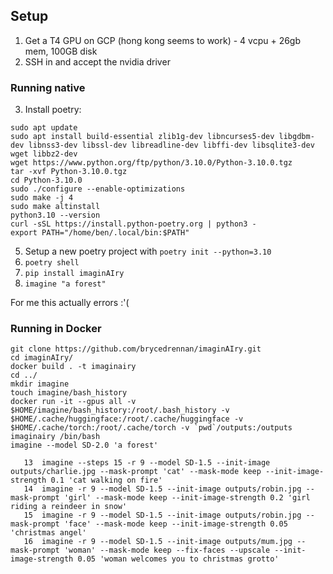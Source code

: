 ## Setup

1. Get a T4 GPU on GCP (hong kong seems to work) - 4 vcpu + 26gb mem, 100GB disk
2. SSH in and accept the nvidia driver

### Running native

3. Install poetry:
```
sudo apt update
sudo apt install build-essential zlib1g-dev libncurses5-dev libgdbm-dev libnss3-dev libssl-dev libreadline-dev libffi-dev libsqlite3-dev wget libbz2-dev
wget https://www.python.org/ftp/python/3.10.0/Python-3.10.0.tgz
tar -xvf Python-3.10.0.tgz
cd Python-3.10.0
sudo ./configure --enable-optimizations
sudo make -j 4
sudo make altinstall
python3.10 --version
curl -sSL https://install.python-poetry.org | python3 -
export PATH="/home/ben/.local/bin:$PATH"
```
5. Setup a new poetry project with `poetry init --python=3.10`
5. `poetry shell`
6. `pip install imaginAIry`
7. `imagine "a forest"`

For me this actually errors :'(

### Running in Docker

```
git clone https://github.com/brycedrennan/imaginAIry.git
cd imaginAIry/
docker build . -t imaginairy
cd ../
mkdir imagine
touch imagine/bash_history
docker run -it --gpus all -v $HOME/imagine/bash_history:/root/.bash_history -v $HOME/.cache/huggingface:/root/.cache/huggingface -v $HOME/.cache/torch:/root/.cache/torch -v `pwd`/outputs:/outputs imaginairy /bin/bash
imagine --model SD-2.0 'a forest'
```


``` 
   13  imagine --steps 15 -r 9 --model SD-1.5 --init-image outputs/charlie.jpg --mask-prompt 'cat' --mask-mode keep --init-image-strength 0.1 'cat walking on fire'
   14  imagine -r 9 --model SD-1.5 --init-image outputs/robin.jpg --mask-prompt 'girl' --mask-mode keep --init-image-strength 0.2 'girl riding a reindeer in snow'
   15  imagine -r 9 --model SD-1.5 --init-image outputs/robin.jpg --mask-prompt 'face' --mask-mode keep --init-image-strength 0.05 'christmas angel'
   16  imagine -r 9 --model SD-1.5 --init-image outputs/mum.jpg --mask-prompt 'woman' --mask-mode keep --fix-faces --upscale --init-image-strength 0.05 'woman welcomes you to christmas grotto'
```
